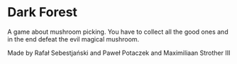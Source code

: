 # Dark Forest
A game about mushroom picking. You have to collect all the good ones and in the end defeat the evil magical mushroom.

Made by Rafał Sebestjański and Paweł Potaczek and Maximiliaan Strother III
